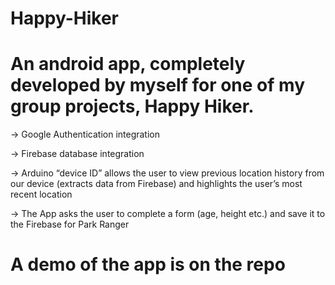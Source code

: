 # Happy-Hiker
# An android app, completely developed by myself for one of my group projects, Happy Hiker.

-> Google Authentication integration

-> Firebase database integration

-> Arduino “device ID” allows the user to view previous
location history from our device (extracts data
from Firebase) and highlights the user’s most recent location

-> The App asks the user to complete a form (age, height etc.) and save it to the
Firebase for Park Ranger

# A demo of the app is on the repo
